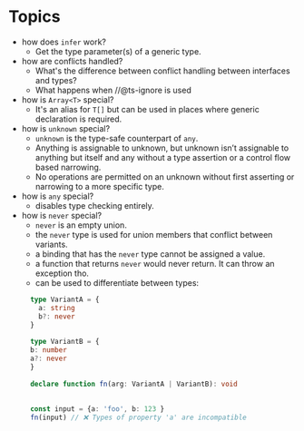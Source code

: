 # Topics

* how does `infer` work?
  * Get the type parameter(s) of a generic type.
* how are conflicts handled?
  * What's the difference between conflict handling between interfaces and types?   
  * What happens when //@ts-ignore is used
* how is `Array<T>` special?
  * It's an alias for `T[]` but can be used in places where generic declaration is required.
* how is `unknown` special?
  * `unknown` is the type-safe counterpart of `any`.
  * Anything is assignable to unknown, but unknown isn’t assignable to anything but itself and any without a type assertion or a control flow based narrowing.
  * No operations are permitted on an unknown without first asserting or narrowing to a more specific type.
* how is `any` special?
  * disables type checking entirely.
* how is `never` special?
  * `never` is an empty union. 
  * the `never` type is used for union members that conflict between variants.
  * a binding that has the `never` type cannot be assigned a value.
  * a function that returns `never` would never return. It can throw an exception tho.
  * can be used to differentiate between types: 
  ```ts
    type VariantA = {
      a: string
      b?: never
    }
    
    type VariantB = {
    b: number
    a?: never
    }
    
    declare function fn(arg: VariantA | VariantB): void
    
    
    const input = {a: 'foo', b: 123 }
    fn(input) // ❌ Types of property 'a' are incompatible 
  ```
